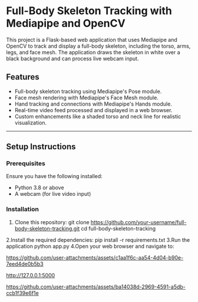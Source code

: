 # Full-Body Skeleton Tracking with Mediapipe and OpenCV

This project is a Flask-based web application that uses Mediapipe and OpenCV to track and display a full-body skeleton, including the torso, arms, legs, and face mesh. The application draws the skeleton in white over a black background and can process live webcam input.

## Features
- Full-body skeleton tracking using Mediapipe's Pose module.
- Face mesh rendering with Mediapipe's Face Mesh module.
- Hand tracking and connections with Mediapipe's Hands module.
- Real-time video feed processed and displayed in a web browser.
- Custom enhancements like a shaded torso and neck line for realistic visualization.

---

## Setup Instructions

### Prerequisites
Ensure you have the following installed:
- Python 3.8 or above
- A webcam (for live video input)

### Installation
1. Clone this repository:
   git clone https://github.com/your-username/full-body-skeleton-tracking.git
   cd full-body-skeleton-tracking

2.Install the required dependencies:
  pip install -r requirements.txt
3.Run the application
  python app.py
4.Open your web browser and navigate to:

https://github.com/user-attachments/assets/c1aa1f6c-aa54-4d04-b90e-7eed4de0b5b3


  http://127.0.0.1:5000


https://github.com/user-attachments/assets/ba14038d-2969-4591-a5db-ccb1f39e6f1e


